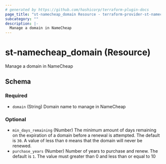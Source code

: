 ```yaml
---
# generated by https://github.com/hashicorp/terraform-plugin-docs
page_title: "st-namecheap_domain Resource - terraform-provider-st-namecheap"
subcategory: ""
description: |-
  Manage a domain in NameCheap
---
```


# st-namecheap_domain (Resource)

Manage a domain in NameCheap



<!-- schema generated by tfplugindocs -->
## Schema

### Required

- `domain` (String) Domain name to manage in NameCheap

### Optional

- `min_days_remaining` (Number) The minimum amount of days remaining on the expiration of a domain before a renewal is attempted. The default is `30`. A value of less than `0` means that the domain will never be renewed.
- `purchase_years` (Number) Number of years to purchase and renew. The default is `1`. The value must greater than 0 and less than or equal to 10
